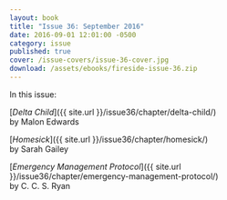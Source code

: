 ```yaml
---
layout: book
title: "Issue 36: September 2016"
date: 2016-09-01 12:01:00 -0500
category: issue
published: true
cover: /issue-covers/issue-36-cover.jpg
download: /assets/ebooks/fireside-issue-36.zip
---
```


In this issue:

[_Delta Child_]({{ site.url }}/issue36/chapter/delta-child/)<br/>
by Malon Edwards

[_Homesick_]({{ site.url }}/issue36/chapter/homesick/)<br/>
by Sarah Gailey

[_Emergency Management Protocol_]({{ site.url }}/issue36/chapter/emergency-management-protocol/)<br/>
by C. C. S. Ryan
